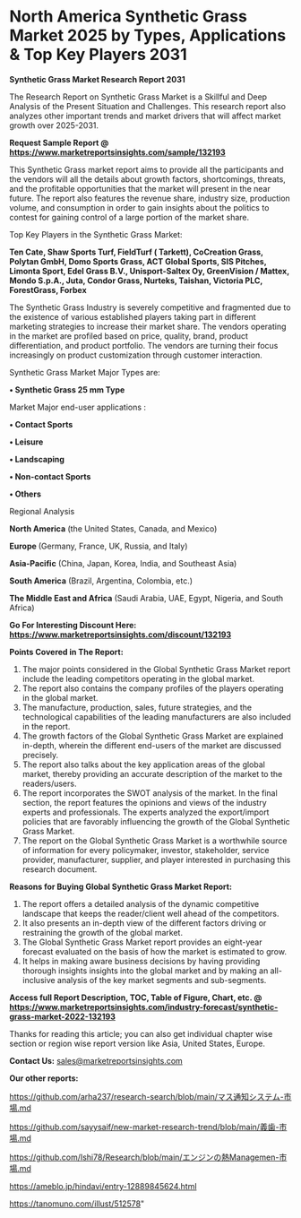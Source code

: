 # North America Synthetic Grass Market 2025 by Types, Applications & Top Key Players 2031

<strong>Synthetic Grass Market Research Report 2031</strong>

The Research Report on Synthetic Grass Market is a Skillful and Deep Analysis of the Present Situation and Challenges. This research report also analyzes other important trends and market drivers that will affect market growth over 2025-2031.

<strong>Request Sample Report @ <a href=https://www.marketreportsinsights.com/sample/132193>https://www.marketreportsinsights.com/sample/132193</a></strong>

This Synthetic Grass market report aims to provide all the participants and the vendors will all the details about growth factors, shortcomings, threats, and the profitable opportunities that the market will present in the near future. The report also features the revenue share, industry size, production volume, and consumption in order to gain insights about the politics to contest for gaining control of a large portion of the market share.

Top Key Players in the Synthetic Grass Market:

<strong>Ten Cate, Shaw Sports Turf, FieldTurf ( Tarkett), CoCreation Grass, Polytan GmbH, Domo Sports Grass, ACT Global Sports, SIS Pitches, Limonta Sport, Edel Grass B.V., Unisport-Saltex Oy, GreenVision / Mattex, Mondo S.p.A., Juta, Condor Grass, Nurteks, Taishan, Victoria PLC, ForestGrass, Forbex</strong>

The Synthetic Grass Industry is severely competitive and fragmented due to the existence of various established players taking part in different marketing strategies to increase their market share. The vendors operating in the market are profiled based on price, quality, brand, product differentiation, and product portfolio. The vendors are turning their focus increasingly on product customization through customer interaction.

Synthetic Grass Market Major Types are:

<strong>• Synthetic Grass  25 mm Type</strong>

Market Major end-user applications :

<strong>• Contact Sports

• Leisure

• Landscaping

• Non-contact Sports

• Others</strong>

Regional Analysis

</u><strong><b>North America</b></strong> (the United States, Canada, and Mexico)

<strong><b>Europe </b></strong>(Germany, France, UK, Russia, and Italy)

<strong><b>Asia-Pacific</b></strong> (China, Japan, Korea, India, and Southeast Asia)

<strong><b>South America</b></strong> (Brazil, Argentina, Colombia, etc.)

<strong><b>The Middle East and Africa</b></strong> (Saudi Arabia, UAE, Egypt, Nigeria, and South Africa)

<strong>Go For Interesting Discount Here: <a href=https://www.marketreportsinsights.com/discount/132193>https://www.marketreportsinsights.com/discount/132193</a></strong>

<strong>Points Covered in The Report:</strong>
<ol>
  <li>The major points considered in the Global Synthetic Grass Market report include the leading competitors operating in the global market.</li>
  <li>The report also contains the company profiles of the players operating in the global market.</li>
  <li>The manufacture, production, sales, future strategies, and the technological capabilities of the leading manufacturers are also included in the report.</li>
  <li>The growth factors of the Global Synthetic Grass Market are explained in-depth, wherein the different end-users of the market are discussed precisely.</li>
  <li>The report also talks about the key application areas of the global market, thereby providing an accurate description of the market to the readers/users.</li>
  <li>The report incorporates the SWOT analysis of the market. In the final section, the report features the opinions and views of the industry experts and professionals. The experts analyzed the export/import policies that are favorably influencing the growth of the Global Synthetic Grass Market.</li>
  <li>The report on the Global Synthetic Grass Market is a worthwhile source of information for every policymaker, investor, stakeholder, service provider, manufacturer, supplier, and player interested in purchasing this research document.</li>
</ol>
<strong>Reasons for Buying Global Synthetic Grass Market Report:</strong>

<ol>
  <li>The report offers a detailed analysis of the dynamic competitive landscape that keeps the reader/client well ahead of the competitors.</li>
  <li>It also presents an in-depth view of the different factors driving or restraining the growth of the global market.</li>
  <li>The Global Synthetic Grass Market report provides an eight-year forecast evaluated on the basis of how the market is estimated to grow.</li>
  <li>It helps in making aware business decisions by having providing thorough insights insights into the global market and by making an all-inclusive analysis of the key market segments and sub-segments.</li>
</ol>
<strong>Access full Report Description, TOC, Table of Figure, Chart, etc. @ <a href=https://www.marketreportsinsights.com/industry-forecast/synthetic-grass-market-2022-132193>https://www.marketreportsinsights.com/industry-forecast/synthetic-grass-market-2022-132193</a></strong>


Thanks for reading this article; you can also get individual chapter wise section or region wise report version like Asia, United States, Europe.

<strong>Contact Us:</strong>
sales@marketreportsinsights.com

<strong>Our other reports:</strong>

<a href=https://github.com/arha237/research-search/blob/main/マス通知システム-市場.md>https://github.com/arha237/research-search/blob/main/マス通知システム-市場.md</a>

<a href=https://github.com/sayysaif/new-market-research-trend/blob/main/義歯-市場.md>https://github.com/sayysaif/new-market-research-trend/blob/main/義歯-市場.md</a>

<a href=https://github.com/Ishi78/Research/blob/main/エンジンの熱Managemen-市場.md>https://github.com/Ishi78/Research/blob/main/エンジンの熱Managemen-市場.md</a>

<a href=https://ameblo.jp/hindavi/entry-12889845624.html>https://ameblo.jp/hindavi/entry-12889845624.html</a>

<a href=https://tanomuno.com/illust/512578>https://tanomuno.com/illust/512578</a>"
